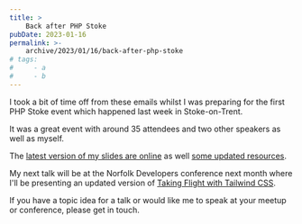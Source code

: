 ```yaml
---
title: >
    Back after PHP Stoke
pubDate: 2023-01-16
permalink: >-
    archive/2023/01/16/back-after-php-stoke
# tags:
#     - a
#     - b
---
```


I took a bit of time off from these emails whilst I was preparing for the first PHP Stoke event which happened last week in Stoke-on-Trent.

It was a great event with around 35 attendees and two other speakers as well as myself.

The [latest version of my slides are online](https://www.oliverdavies.uk/presentations/things-you-should-know-about-php) as well [some updated resources](https://www.oliverdavies.uk/things-about-php).

My next talk will be at the Norfolk Developers conference next month where I'll be presenting an updated version of [Taking Flight with Tailwind CSS](https://www.oliverdavies.uk/presentations/taking-flight-with-tailwind-css).

If you have a topic idea for a talk or would like me to speak at your meetup or conference, please get in touch.
